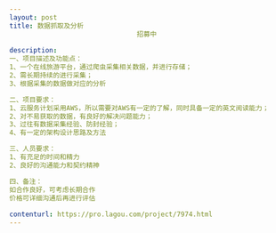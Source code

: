 ```yaml
---                
layout: post       
title: 数据抓取及分析
                                招募中
           
description: 
一、项目描述及功能点：
1、一个在线旅游平台，通过爬虫采集相关数据，并进行存储；
2、需长期持续的进行采集；
3、根据采集的数据做对应的分析

二、项目要求：
1、云服务计划采用AWS，所以需要对AWS有一定的了解，同时具备一定的英文阅读能力；
2、对不易获取的数据，有良好的解决问题能力；
3、过往有数据采集经验、防封经验；
4、有一定的架构设计思路及方法

三、人员要求：
1、有充足的时间和精力
2、良好的沟通能力和契约精神

四、备注：
如合作良好，可考虑长期合作
价格可详细沟通后再进行评估
     
contenturl: https://pro.lagou.com/project/7974.html      
---                 
```

